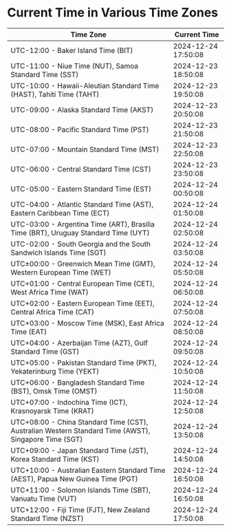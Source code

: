 # Current Time in Various Time Zones

| Time Zone | Current Time |
|-----------|--------------|
| UTC-12:00 - Baker Island Time (BIT) | 2024-12-24 17:50:08 |
| UTC-11:00 - Niue Time (NUT), Samoa Standard Time (SST) | 2024-12-23 18:50:08 |
| UTC-10:00 - Hawaii-Aleutian Standard Time (HAST), Tahiti Time (TAHT) | 2024-12-23 19:50:08 |
| UTC-09:00 - Alaska Standard Time (AKST) | 2024-12-23 20:50:08 |
| UTC-08:00 - Pacific Standard Time (PST) | 2024-12-23 21:50:08 |
| UTC-07:00 - Mountain Standard Time (MST) | 2024-12-23 22:50:08 |
| UTC-06:00 - Central Standard Time (CST) | 2024-12-23 23:50:08 |
| UTC-05:00 - Eastern Standard Time (EST) | 2024-12-24 00:50:08 |
| UTC-04:00 - Atlantic Standard Time (AST), Eastern Caribbean Time (ECT) | 2024-12-24 01:50:08 |
| UTC-03:00 - Argentina Time (ART), Brasília Time (BRT), Uruguay Standard Time (UYT) | 2024-12-24 02:50:08 |
| UTC-02:00 - South Georgia and the South Sandwich Islands Time (SGT) | 2024-12-24 03:50:08 |
| UTC±00:00 - Greenwich Mean Time (GMT), Western European Time (WET) | 2024-12-24 05:50:08 |
| UTC+01:00 - Central European Time (CET), West Africa Time (WAT) | 2024-12-24 06:50:08 |
| UTC+02:00 - Eastern European Time (EET), Central Africa Time (CAT) | 2024-12-24 07:50:08 |
| UTC+03:00 - Moscow Time (MSK), East Africa Time (EAT) | 2024-12-24 08:50:08 |
| UTC+04:00 - Azerbaijan Time (AZT), Gulf Standard Time (GST) | 2024-12-24 09:50:08 |
| UTC+05:00 - Pakistan Standard Time (PKT), Yekaterinburg Time (YEKT) | 2024-12-24 10:50:08 |
| UTC+06:00 - Bangladesh Standard Time (BST), Omsk Time (OMST) | 2024-12-24 11:50:08 |
| UTC+07:00 - Indochina Time (ICT), Krasnoyarsk Time (KRAT) | 2024-12-24 12:50:08 |
| UTC+08:00 - China Standard Time (CST), Australian Western Standard Time (AWST), Singapore Time (SGT) | 2024-12-24 13:50:08 |
| UTC+09:00 - Japan Standard Time (JST), Korea Standard Time (KST) | 2024-12-24 14:50:08 |
| UTC+10:00 - Australian Eastern Standard Time (AEST), Papua New Guinea Time (PGT) | 2024-12-24 16:50:08 |
| UTC+11:00 - Solomon Islands Time (SBT), Vanuatu Time (VUT) | 2024-12-24 16:50:08 |
| UTC+12:00 - Fiji Time (FJT), New Zealand Standard Time (NZST) | 2024-12-24 17:50:08 |
